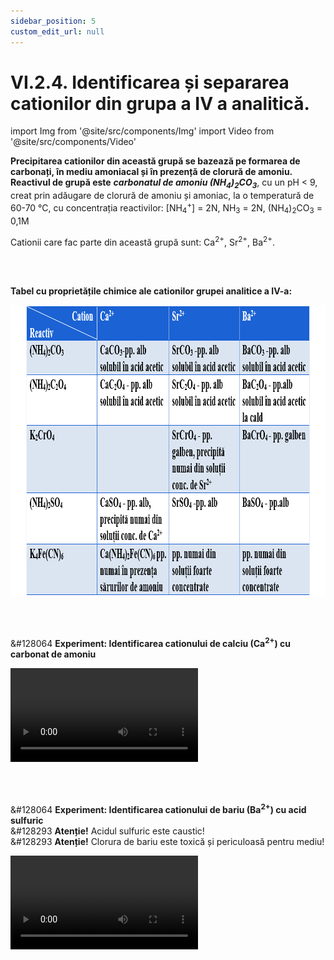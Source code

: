 ```yaml
---
sidebar_position: 5
custom_edit_url: null
---
```


# VI.2.4. Identificarea și separarea cationilor din grupa a IV a analitică.





import Img from '@site/src/components/Img'
import Video from '@site/src/components/Video'




<div class="alert alert--primary" role="alert">

**Precipitarea cationilor din această grupă se bazează pe formarea de carbonați, în mediu amoniacal și în prezență de clorură de amoniu. Reactivul de grupă este** ***carbonatul de amoniu (NH<sub>4</sub>)<sub>2</sub>CO<sub>3</sub>***, cu un pH < 9, creat prin adăugare de clorură de amoniu și amoniac, la o temperatură de 60-70 °C, cu concentrația reactivilor: [NH<sub>4</sub><sup>+</sup>] = 2N, NH<sub>3</sub> = 2N, (NH<sub>4</sub>)<sub>2</sub>CO<sub>3</sub> = 0,1M

Cationii care fac parte din această grupă sunt: Ca<sup>2+</sup>, Sr<sup>2+</sup>, Ba<sup>2+</sup>.




</div>


<br></br>


<div class="alert alert--primary" role="alert">


**Tabel cu proprietățile chimice ale cationilor grupei analitice a IV-a:**



<Img className="img-responsive4" src="chimie/clasa12/capitolul6/VI-2-4-identificarea-si-separarea-cationilor-din-grupa-a-IV-a-analitica-poza1-tabel-cu-proprietatile-chimice-ale-cationilor-din-grupa-a-IV-a-analitica.png" width="1000" height="465" lazy={false} />



</div>




<br></br>



<div class="alert alert--success" role="alert">

&#128064 **Experiment: Identificarea cationului de calciu (Ca<sup>2+</sup>) cu carbonat de amoniu**   



<Video src="https://www.youtube.com/embed/rluEuushkUg" lazy={false} />


**Materiale necesare:**      
Sticlă de ceas sau eprubetă, soluție de clorură de calciu, soluție de carbonat de amoniu, pipetă.


<br></br>


**Descrierea experimentului:**
- Pune pe sticla de ceas câteva picături de soluție de CaCl<sub>2</sub> și adaugă soluție de carbonat de amoniu până la precipitarea completă
- Ce observi ?
  > Se formează un precipitat alb de carbonat de calciu.


<br></br>



**Concluzia experimentului:**

Carbonatul de amoniu precipită, din soluțiile sărurilor de calciu, un precipitat alb de carbonat de calciu. 

Ca<sup>2+</sup> + (NH<sub>4</sub>)<sub>2</sub>CO<sub>3</sub> → CaCO<sub>3</sub> ↓ + 2NH<sub>4</sub><sup>+</sup>

CaCl<sub>2</sub> + (NH<sub>4</sub>)<sub>2</sub>CO<sub>3</sub> → CaCO<sub>3</sub> ↓ + 2NH<sub>4</sub>Cl



</div>


<br></br>




<div class="alert alert--success" role="alert">

&#128064 **Experiment: Identificarea cationului de bariu (Ba<sup>2+</sup>) cu acid sulfuric**   
&#128293 **Atenție!** Acidul sulfuric este caustic!       
&#128293 **Atenție!** Clorura de bariu este toxică și periculoasă pentru mediu!



<Video src="https://www.youtube.com/embed/nT-_ekMlr60" />



**Materiale necesare:**       
Sticlă de ceas sau eprubetă, soluție de clorură de bariu, soluție de acid sulfuric, pipetă.


<br></br>


**Descrierea experimentului:**
- Pune pe sticla de ceas câteva picături de soluție de BaCl<sub>2</sub> și adaugă soluție de acid sulfuric diluat până la precipitarea completă. Adaugă peste precipitatul alb soluție de amoniac (hidroxid de amoniu) până la dizolvarea sa.
- Ce observi ?
  > Se formează un precipitat alb de sulfat de bariu.


<br></br>



**Concluzia experimentului:**

Acidul sulfuric diluat și sulfații solubili, precipită, din soluțiile sărurilor de bariu, un precipitat alb cristalin de sulfat de bariu. 

Ba<sup>2+</sup> + H<sub>2</sub>SO<sub>4</sub> → BaSO<sub>4</sub> ↓ + 2H<sup>+</sup>

BaCl<sub>2</sub> + H<sub>2</sub>SO<sub>4</sub> → BaSO<sub>4</sub> ↓ + 2HCl

Această reacție de recunoaștere a cationului de Ba<sup>2+</sup> este și reacție de recunoaștere a anionului sulfat (din acidul sulfuric și sărurile sale-sulfați).






</div>



